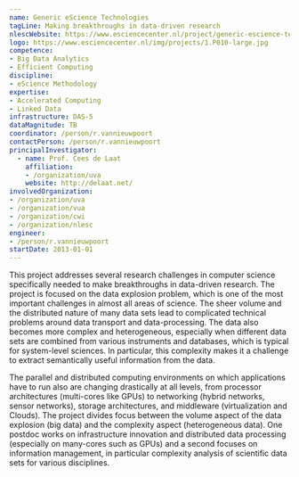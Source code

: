 ```yaml
---
name: Generic eScience Technologies
tagLine: Making breakthroughs in data-driven research
nlescWebsite: https://www.esciencecenter.nl/project/generic-escience-technologies
logo: https://www.esciencecenter.nl/img/projects/1.P010-large.jpg
competence:
- Big Data Analytics
- Efficient Computing
discipline:
- eScience Methodology
expertise:
- Accelerated Computing
- Linked Data 
infrastructure: DAS-5
dataMagnitude: TB
coordinator: /person/r.vannieuwpoort
contactPerson: /person/r.vannieuwpoort
principalInvestigator:
  - name: Prof. Cees de Laat
    affiliation:
    - /organization/uva
    website: http://delaat.net/
involvedOrganization:
- /organization/uva
- /organization/vua
- /organization/cwi
- /organization/nlesc
engineer:
- /person/r.vannieuwpoort
startDate: 2013-01-01
---
```

This project addresses several research challenges in computer science
specifically needed to make breakthroughs in data-driven research. The
project is focused on the data explosion problem, which is one of the
most important challenges in almost all areas of science. The sheer
volume and the distributed nature of many data sets lead to
complicated technical problems around data transport and
data-processing. The data also becomes more complex and heterogeneous,
especially when different data sets are combined from various
instruments and databases, which is typical for system-level
sciences. In particular, this complexity makes it a challenge to
extract semantically useful information from the data.

The parallel and distributed computing environments on which
applications have to run also are changing drastically at all levels,
from processor architectures (multi-cores like GPUs) to networking
(hybrid networks, sensor networks), storage architectures, and
middleware (virtualization and Clouds). The project divides focus
between the volume aspect of the data explosion (big data) and the
complexity aspect (heterogeneous data). One postdoc works on
infrastructure innovation and distributed data processing (especially
on many-cores such as GPUs) and a second focuses on information
management, in particular complexity analysis of scientific data sets
for various disciplines.
